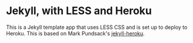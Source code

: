 Jekyll, with LESS and Heroku
===

This is a Jekyll template app that uses LESS CSS and is set up to deploy to Heroku. This is based on Mark Pundsack's [jekyll-heroku](https://github.com/markpundsack/jekyll-heroku).

